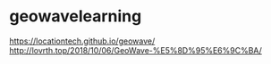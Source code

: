 # geowavelearning
https://locationtech.github.io/geowave/
http://lovrth.top/2018/10/06/GeoWave-%E5%8D%95%E6%9C%BA/

